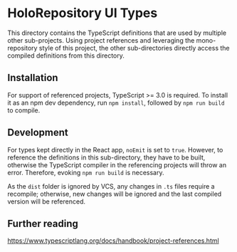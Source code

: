 # HoloRepository UI Types

This directory contains the TypeScript definitions that are used by multiple other sub-projects. Using project references and leveraging the mono-repository style of this project, the other sub-directories directly access the compiled definitions from this directory.

## Installation
For support of referenced projects, TypeScript >= 3.0 is required. To install it as an npm dev dependency, run `npm install`, followed by `npm run build` to compile.

## Development
For types kept directly in the React app, `noEmit` is set to `true`. However, to reference the definitions in this sub-directory, they have to be built, otherwise the TypeScript compiler in the referencing projects will throw an error. Therefore, evoking `npm run build` is necessary.

As the `dist` folder is ignored by VCS, any changes in `.ts` files require a recompile; otherwise, new changes will be ignored and the last compiled version will be referenced.

## Further reading
https://www.typescriptlang.org/docs/handbook/project-references.html